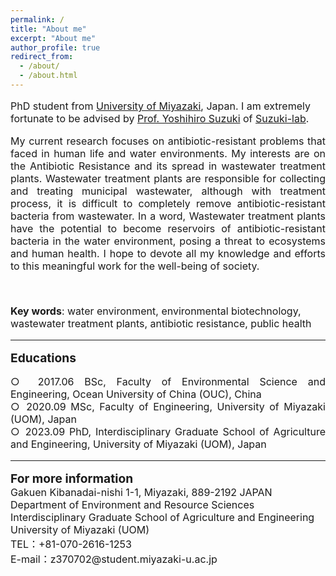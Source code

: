 ```yaml
---
permalink: /
title: "About me"
excerpt: "About me"
author_profile: true
redirect_from: 
  - /about/
  - /about.html
---
```


<html>
<body>
<font size="3">
<P> PhD student from <a href="https://www.miyazaki-u.ac.jp/english/" target="_blank" >University of Miyazaki</a>, Japan. I am extremely fortunate to be advised by <a href="https://srhumdb.miyazaki-u.ac.jp/html/653_en.html" target="_blank" >Prof. Yoshihiro Suzuki</a> of <a href="http://www.suzuki-labo.com/" target="_blank" >Suzuki-lab</a>. <br /></p>
<p style="text-align:justify; text-justify:inter-ideograph;"> 
My current research focuses on antibiotic-resistant problems that faced in human life and water environments. My interests are on the Antibiotic Resistance and its spread in wastewater treatment plants. Wastewater treatment plants are responsible for collecting and treating municipal wastewater, although with treatment process, it is difficult to completely remove antibiotic-resistant bacteria from wastewater. In a word, Wastewater treatment plants have the potential to become reservoirs of antibiotic-resistant bacteria in the water environment, posing a threat to ecosystems and human health. I hope to devote all my knowledge and efforts to this meaningful work for the well-being of society.</p><br />
<P><b>Key words</b>: water environment, environmental biotechnology, wastewater treatment plants, antibiotic resistance, public health  <br /></p>
<hr />  

<P><b><big>Educations</big></b><br>
<p style="text-align:justify; text-justify:inter-ideograph;"> 
 ○ 2017.06 BSc, Faculty of Environmental Science and Engineering, Ocean University of China (OUC), China <br>
 ○ 2020.09 MSc, Faculty of Engineering, University of Miyazaki (UOM), Japan <br>
 ○ 2023.09 PhD, Interdisciplinary Graduate School of Agriculture and Engineering, University of Miyazaki (UOM), Japan <br>
</p>

<hr />
<P><b><big>For more information</big></b><br>
Gakuen Kibanadai-nishi 1-1, Miyazaki, 889-2192 JAPAN <br>
Department of Environment and Resource Sciences <br>
Interdisciplinary Graduate School of Agriculture and Engineering <br>
University of Miyazaki (UOM) <br>
TEL：+81-070-2616-1253 <br>
E-mail：z370702@student.miyazaki-u.ac.jp <br>
<P>
